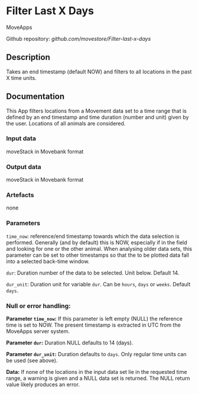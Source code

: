 # Filter Last X Days
MoveApps

Github repository: *github.com/movestore/Filter-last-x-days*

## Description
Takes an end timestamp (default NOW) and filters to all locations in the past X time units.

## Documentation
This App filters locations from a Movement data set to a time range that is defined by an end timestamp and time duration (number and unit) given by the user. Locations of all animals are considered.

### Input data
moveStack in Movebank format

### Output data
moveStack in Movebank format

### Artefacts
none

### Parameters 
`time_now`: reference/end timestamp towards which the data selection is performed. Generally (and by default) this is NOW, especially if in the field and looking for one or the other animal. When analysing older data sets, this parameter can be set to other timestamps so that the to be plotted data fall into a selected back-time window. 

`dur`: Duration number of the data to be selected. Unit below. Default 14.

`dur_unit`: Duration unit for variable `dur`. Can be `hours`, `days` or `weeks`. Default `days`.


### Null or error handling:
**Parameter `time_now`:** If this parameter is left empty (NULL) the reference time is set to NOW. The present timestamp is extracted in UTC from the MoveApps server system.

**Parameter `dur`:** Duration NULL defaults to 14 (days).

**Parameter `dur_unit`:** Duration defaults to `days`. Only regular time units can be used (see above).

**Data:** If none of the locations in the input data set lie in the requested time range, a warning is given and a NULL data set is returned. The NULL return value likely produces an error.

